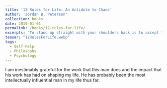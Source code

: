 ```yaml
---
title: '12 Rules for Life: An Antidote to Chaos'
author: 'Jordan B. Peterson'
collection: books
date: 2019-01-01
permalink: /books/12-rules-for-life/
excerpts: "To stand up straight with your shoulders back is to accept the terrible responsibility of life, with eyes wide open. It means deciding to voluntarily transform the chaos of potential into the realities of habitable order. It means adopting the burden of self-conscious vulnerability, and accepting the end of the unconscious paradise of childhood, where finitude and mortality are only dimly comprehended. It means willingly undertaking the sacrifices necessary to generate a productive and meaningful reality."
teaser: "12RulesForLife.webp"
tags:
  - Self-help
  - Philosophy
  - Psychology
---
```


I am inestimably grateful for the work that this man does and the impact that his work has had on shaping my life. He has probably been the most intellectually influential man in my life thus far.